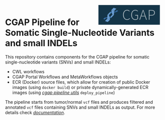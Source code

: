 <img src="https://github.com/dbmi-bgm/cgap-pipeline/blob/master/docs/images/cgap_logo.png" width="200" align="right">

# CGAP Pipeline for Somatic Single-Nucleotide Variants and small INDELs

This repository contains components for the CGAP pipeline for somatic single-nucleotide variants (SNVs) and small INDELs:

  * CWL workflows
  * CGAP Portal Workflows and MetaWorkflows objects
  * ECR (Docker) source files, which allow for creation of public Docker images (using `docker build`) or private dynamically-generated ECR images (using [*cgap pipeline utils*](https://github.com/dbmi-bgm/cgap-pipeline-utils/) `deploy_pipeline`)

The pipeline starts from tumor/normal `vcf` files and produces filtered and annotated `vcf` files containing SNVs and small INDELs as output. For more details check [*documentation*](https://cgap-pipeline-main.readthedocs.io/en/latest/Pipelines/Downstream/SNV_somatic/index-SNV_somatic.html "SNV somatic").
